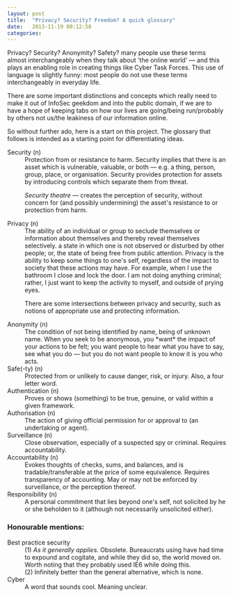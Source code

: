 ```yaml
---
layout: post
title:  "Privacy? Security? Freedom? A quick glossary"
date:   2013-11-19 00:12:58
categories:
---
```


Privacy? Security? Anonymity? Safety? many people use these terms almost interchangeably when they talk about 'the online world' — and this plays an enabling role in creating things like Cyber Task Forces. This use of language is slightly funny: most people do not use these terms interchangeably in everyday life. 

There are some important distinctions and concepts which really need to make it out of InfoSec geekdom and into the public domain, if we are to have a hope of keeping tabs on how our lives are going/being run/probably by others not us/the leakiness of our information online.

So without further ado, here is a start on this project. The glossary that follows is intended as a starting point for differentiating ideas. 

<dl>
<dt>Security (n)</dt> 
<dd>Protection from or resistance to harm. Security implies that there is an asset which is vulnerable, valuable, or both — e.g. a thing, person, group, place, or organisation. Security provides protection for assets by introducing controls which separate them from threat. 
	
*Security theatre* — creates the perception of security, without concern for (and possibly undermining) the asset's resistance to or protection from harm.</dd>

<dt>Privacy (n)</dt> 
<dd>The ability of an individual or group to seclude themselves or information about themselves and thereby reveal themselves selectively. a state in which one is not observed or disturbed by other people; or, the state of being free from public attention. Privacy is the ability to keep some things to one's self, regardless of the impact to society that these actions may have. For example, when I use the bathroom I close and lock the door. I am not doing anything criminal; rather, I just want to keep the activity to myself, and outside of prying eyes.

There are some intersections between privacy and security, such as notions of appropriate use and protecting information.</dd>

<dt>Anonymity (n)</dt>
<dd>The condition of not being identified by name, being of unknown name. When you seek to be anonymous, you *want*  the impact of your actions to be felt; you want people to hear what you have to say, see what you do — but you do not want people to know it is you who acts.</dd>

<dt>Safe(-ty) (n)</dt> 
<dd>Protected from or unlikely to cause danger, risk, or injury. Also, a four letter word.</dd>

<dt>Authentication (n)</dt>
<dd>Proves or shows (something) to be true, genuine, or valid within a given framework.</dd>

<dt>Authorisation (n)</dt>
<dd>The action of giving official permission for or approval to (an undertaking or agent).</dd>

<dt>Surveillance (n)</dt> 
<dd>Close observation, especially of a suspected spy or criminal. Requires accountability.</dd>

<dt>Accountability (n)</dt>
<dd>Evokes thoughts of checks, sums, and balances, and is tradable/transferable at the price of some equivalence. Requires transparency of accounting. May or may not be enforced by surveillance, or the perception thereof.</dd>

<dt>Responsibility (n)</dt>
<dd>A personal commitment that lies beyond one's self, not solicited by he or she beholden to it (although not necessarily unsolicited either).</dd>
</dl>

### Honourable mentions:

<dl>
<dt>Best practice security</dt> 
<dd>(1) <em>As it generally applies.</em> Obsolete. Bureaucrats using have had time to expound and cogitate, and while they did so, the world moved on. Worth noting that they probably used IE6 while doing this.</dd>
<dd>(2) Infinitely better than the general alternative, which is none.</dd>

<dt>Cyber</dt> 
<dd>A word that sounds cool. Meaning unclear.</dd>
</dl>